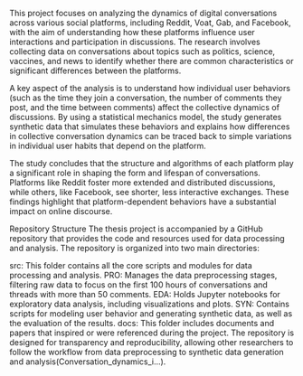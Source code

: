 
This project focuses on analyzing the dynamics of digital conversations across various social platforms, including Reddit, Voat, Gab, and Facebook, with the aim of understanding how these platforms influence user interactions and participation in discussions. The research involves collecting data on conversations about topics such as politics, science, vaccines, and news to identify whether there are common characteristics or significant differences between the platforms.

A key aspect of the analysis is to understand how individual user behaviors (such as the time they join a conversation, the number of comments they post, and the time between comments) affect the collective dynamics of discussions. By using a statistical mechanics model, the study generates synthetic data that simulates these behaviors and explains how differences in collective conversation dynamics can be traced back to simple variations in individual user habits that depend on the platform.

The study concludes that the structure and algorithms of each platform play a significant role in shaping the form and lifespan of conversations. Platforms like Reddit foster more extended and distributed discussions, while others, like Facebook, see shorter, less interactive exchanges. These findings highlight that platform-dependent behaviors have a substantial impact on online discourse.

Repository Structure
The thesis project is accompanied by a GitHub repository that provides the code and resources used for data processing and analysis. The repository is organized into two main directories:

src: This folder contains all the core scripts and modules for data processing and analysis.
PRO: Manages the data preprocessing stages, filtering raw data to focus on the first 100 hours of conversations and threads with more than 50 comments.
EDA: Holds Jupyter notebooks for exploratory data analysis, including visualizations and plots.
SYN: Contains scripts for modeling user behavior and generating synthetic data, as well as the evaluation of the results.
docs: This folder includes documents and papers that inspired or were referenced during the project.
The repository is designed for transparency and reproducibility, allowing other researchers to follow the workflow from data preprocessing to synthetic data generation and analysis​(Conversation_dynamics_i…).

